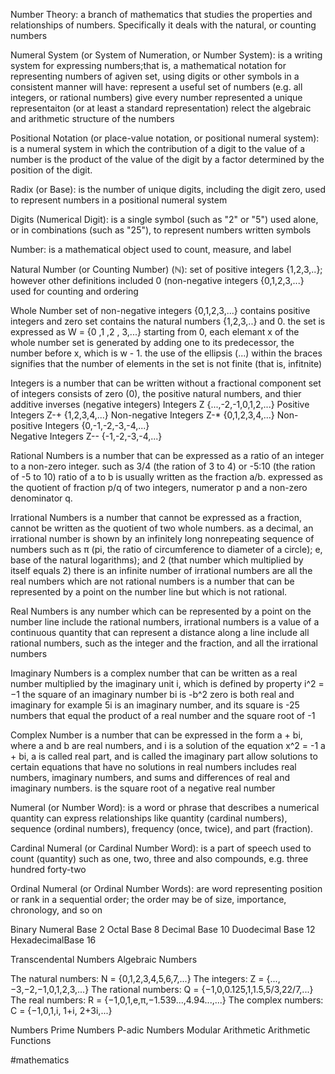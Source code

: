 Number Theory: a branch of mathematics that studies the properties and relationships of numbers. Specifically it deals with the natural, or counting numbers

Numeral  System (or System of Numeration, or Number System): is a writing system for expressing numbers;that is, a mathematical notation for representing numbers of agiven set, using digits or other symbols in a consistent manner
  will have:
      represent a useful set of numbers (e.g. all integers, or rational numbers)
      give every number represented a unique representaiton (or at least a standard representation)
      relect the algebraic and arithmetic structure of the numbers

Positional Notation (or place-value notation, or positional numeral system): is a numeral system in which the contribution of a digit to the value of a number is the product of the value of the digit by a factor determined by the position of the digit.

Radix (or Base): is the number of unique digits, including the digit zero, used to represent numbers in a positional numeral system

Digits (Numerical Digit): is a single symbol (such as "2" or "5") used alone, or in combinations (such as "25"), to represent numbers
  written symbols

Number: is a mathematical object used to count, measure, and label 

Natural Number (or Counting Number) (ℕ): set of positive integers {1,2,3,..}; however other definitions included 0 (non-negative integers {0,1,2,3,...}
  used for counting and ordering 
<!--ID: 1639528998326-->


Whole Number set of non-negative integers {0,1,2,3,...}
  contains positive integers and zero
  set contains the natural numbers {1,2,3,..} and 0. 
  the set is expressed as W = {0 ,1 ,2 , 3,...} starting from 0, each elemant x of the whole number set is generated by adding one to its predecessor, the number before x, which is w - 1. the use of the 
  ellipsis (...) within the braces signifies that the number of elements in the set is not finite (that is, infitnite)
<!--ID: 1639528998345-->


Integers is a number that can be written without a fractional component
  set of integers consists of zero (0), the positive natural numbers, and thier additive inverses (negative integers)
      Integers Z {...,-2,-1,0,1,2,...}
      Positive Integers Z-+ {1,2,3,4,...}
      Non-negative Integers Z-* {0,1,2,3,4,...}
      Non-positive Integers {0,-1,-2,-3,-4,...}		
      Negative Integers Z-- {-1,-2,-3,-4,...}
<!--ID: 1639528998366-->


Rational Numbers is a number that can be expressed as a ratio of an integer to a non-zero integer. 
  such as 3/4 (the ration of 3 to 4) or -5:10 (the ration of -5 to 10)
  ratio of a to b is usually written as the fraction a/b.
  expressed as the quotient of fraction p/q of two integers, numerator p and a non-zero denominator q.

Irrational Numbers is a number that cannot be expressed as a fraction, cannot be written as the quotient of two whole numbers.
  as a decimal, an irrational number is shown by an infinitely long nonrepeating sequence of numbers
  such as π (pi, the ratio of circumference to diameter of a circle); e, base of the natural logarithms); and 2 (that number which multiplied by itself equals 2)
  there is an infinite number of irrational numbers
  are all the real numbers which are not rational numbers 
  is a number that can be represented by a point on the number line but which is not rational.

Real Numbers is any number which can be represented by a point on the number line
  include the rational numbers, irrational numbers
  is a value of a continuous quantity that can represent a distance along a line
  include all rational numbers, such as the integer and the fraction, and all the irrational numbers

Imaginary Numbers is a complex number that can be written as a real number multiplied by the imaginary unit i, which is defined by property i^2 = −1
  the square of an imaginary number bi is -b^2
  zero is both real and imaginary 
  for example 5i is an imaginary number, and its square is -25
  numbers that equal the product of a real number and the square root of -1

Complex Number is a number that can be expressed in the form a + bi, where a and b are real numbers, and i is a solution of the equation x^2 = -1 
  a + bi, a is called real part, and is called the imaginary part
  allow solutions to certain equations that have no solutions in real numbers
  includes real numbers, imaginary numbers, and sums and differences of real and imaginary numbers.
  is the square root of a negative real number

Numeral (or Number Word): is a word or phrase that describes a numerical quantity
  can express relationships like quantity (cardinal numbers), sequence (ordinal numbers), frequency (once, twice), and part (fraction).

  Cardinal Numeral (or Cardinal Number Word): is a part of speech used to count (quantity)
  such as one, two, three and also compounds, e.g. three hundred forty-two

  Ordinal Numeral (or Ordinal Number Words): are word representing position or rank in a sequential order; the order may be of size, importance, chronology, and so on

Binary Numeral Base 2 
Octal Base 8 
Decimal Base 10
Duodecimal Base 12
HexadecimalBase 16

Transcendental Numbers
Algebraic Numbers

The natural numbers: N = {0,1,2,3,4,5,6,7,...}
The integers: Z = {...,−3,−2,−1,0,1,2,3,...}
The rational numbers: Q = {−1,0,0.125,1,1.5,5/3,22/7,...}
The real numbers: R = {−1,0,1,e,π,−1.539...,4.94...,...}
The complex numbers: C = {−1,0,1,i, 1+i, 2+3i,...}
<!--ID: 1639528998387-->









Numbers
Prime Numbers
P-adic Numbers
Modular Arithmetic
Arithmetic Functions

  #mathematics
